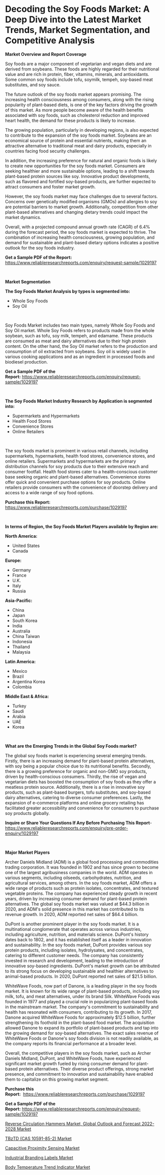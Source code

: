 <p><h1>Decoding the Soy Foods Market: A Deep Dive into the Latest Market Trends, Market Segmentation, and Competitive Analysis</h1></p><p><strong>Market Overview and Report Coverage</strong></p>
<p><p>Soy foods are a major component of vegetarian and vegan diets and are derived from soybeans. These foods are highly regarded for their nutritional value and are rich in protein, fiber, vitamins, minerals, and antioxidants. Some common soy foods include tofu, soymilk, tempeh, soy-based meat substitutes, and soy sauce.</p><p>The future outlook of the soy foods market appears promising. The increasing health consciousness among consumers, along with the rising popularity of plant-based diets, is one of the key factors driving the growth of this market. As more people become aware of the health benefits associated with soy foods, such as cholesterol reduction and improved heart health, the demand for these products is likely to increase.</p><p>The growing population, particularly in developing regions, is also expected to contribute to the expansion of the soy foods market. Soybeans are an economical source of protein and essential nutrients, making them an attractive alternative to traditional meat and dairy products, especially in countries facing food security challenges.</p><p>In addition, the increasing preference for natural and organic foods is likely to create new opportunities for the soy foods market. Consumers are seeking healthier and more sustainable options, leading to a shift towards plant-based protein sources like soy. Innovative product developments, such as flavored and fortified soy-based products, are further expected to attract consumers and foster market growth.</p><p>However, the soy foods market may face challenges due to several factors. Concerns over genetically modified organisms (GMOs) and allergies to soy are potential barriers to market growth. Additionally, competition from other plant-based alternatives and changing dietary trends could impact the market dynamics.</p><p>Overall, with a projected compound annual growth rate (CAGR) of 6.4% during the forecast period, the soy foods market is expected to thrive. The combination of increasing health consciousness, growing population, and demand for sustainable and plant-based dietary options indicates a positive outlook for the soy foods industry.</p></p>
<p><strong>Get a Sample PDF of the Report:</strong> <a href="https://www.reliableresearchreports.com/enquiry/request-sample/1029197">https://www.reliableresearchreports.com/enquiry/request-sample/1029197</a></p>
<p>&nbsp;</p>
<p><strong>Market Segmentation</strong></p>
<p><strong>The Soy Foods Market Analysis by types is segmented into:</strong></p>
<p><ul><li>Whole Soy Foods</li><li>Soy Oil</li></ul></p>
<p>&nbsp;</p>
<p><p>Soy Foods Market includes two main types, namely Whole Soy Foods and Soy Oil market. Whole Soy Foods refers to products made from the whole soybean, such as tofu, soy milk, tempeh, and edamame. These products are consumed as meat and dairy alternatives due to their high protein content. On the other hand, the Soy Oil market refers to the production and consumption of oil extracted from soybeans. Soy oil is widely used in various cooking applications and as an ingredient in processed foods and biodiesel production.</p></p>
<p><strong>Get a Sample PDF of the Report:</strong>&nbsp;<a href="https://www.reliableresearchreports.com/enquiry/request-sample/1029197">https://www.reliableresearchreports.com/enquiry/request-sample/1029197</a></p>
<p>&nbsp;</p>
<p><strong>The Soy Foods Market Industry Research by Application is segmented into:</strong></p>
<p><ul><li>Supermarkets and Hypermarkets</li><li>Health Food Stores</li><li>Convenience Stores</li><li>Online Retailers</li></ul></p>
<p>&nbsp;</p>
<p><p>The soy foods market is prominent in various retail channels, including supermarkets, hypermarkets, health food stores, convenience stores, and online retailers. Supermarkets and hypermarkets are the primary distribution channels for soy products due to their extensive reach and consumer footfall. Health food stores cater to a health-conscious customer base seeking organic and plant-based alternatives. Convenience stores offer quick and convenient purchase options for soy products. Online retailers provide consumers with the convenience of doorstep delivery and access to a wide range of soy food options.</p></p>
<p><strong>Purchase this Report:</strong>&nbsp; <a href="https://www.reliableresearchreports.com/purchase/1029197">https://www.reliableresearchreports.com/purchase/1029197</a></p>
<p>&nbsp;</p>
<p><strong>In terms of Region, the Soy Foods Market Players available by Region are:</strong></p>
<p>
    <p> <strong> North America: </strong>
        <ul>
            <li>United States</li>
            <li>Canada</li>
        </ul>
        </p> 
    <p> <strong> Europe: </strong>
        <ul>
            <li>Germany</li>
            <li>France</li>
            <li>U.K.</li>
            <li>Italy</li>
            <li>Russia</li>
        </ul>
        </p> 
    <p> <strong> Asia-Pacific: </strong>
        <ul>
            <li>China</li>
            <li>Japan</li>
            <li>South Korea</li>
            <li>India</li>
            <li>Australia</li>
            <li>China Taiwan</li>
            <li>Indonesia</li>
            <li>Thailand</li>
            <li>Malaysia</li>
        </ul>
        </p> 
    <p> <strong> Latin America: </strong>
        <ul>
            <li>Mexico</li>
            <li>Brazil</li>
            <li>Argentina Korea</li>
            <li>Colombia</li>
        </ul>
        </p> 
    <p> <strong> Middle East & Africa: </strong>
        <ul>
            <li>Turkey</li>
            <li>Saudi</li>
            <li>Arabia</li>
            <li>UAE</li>
            <li>Korea</li>
        </ul>
    </p>
    </p>
<p>&nbsp;</p>
<p><strong>What are the Emerging Trends in the Global Soy Foods market?</strong></p>
<p><p>The global soy foods market is experiencing several emerging trends. Firstly, there is an increasing demand for plant-based protein alternatives, with soy being a popular choice due to its nutritional benefits. Secondly, there is a growing preference for organic and non-GMO soy products, driven by health-conscious consumers. Thirdly, the rise of vegan and vegetarian diets has boosted the consumption of soy foods as they offer a meatless protein source. Additionally, there is a rise in innovative soy products, such as plant-based burgers, tofu substitutes, and soy-based dairy alternatives, catering to diverse consumer preferences. Lastly, the expansion of e-commerce platforms and online grocery retailing has facilitated greater accessibility and convenience for consumers to purchase soy products globally.</p></p>
<p><strong>Inquire or Share Your Questions If Any Before Purchasing This Report</strong>- <a href="https://www.reliableresearchreports.com/enquiry/pre-order-enquiry/1029197">https://www.reliableresearchreports.com/enquiry/pre-order-enquiry/1029197</a></p>
<p>&nbsp;</p>
<p><strong>Major Market Players</strong></p>
<p><p>Archer Daniels Midland (ADM) is a global food processing and commodities trading corporation. It was founded in 1902 and has since grown to become one of the largest agribusiness companies in the world. ADM operates in various segments, including oilseeds, carbohydrates, nutrition, and agricultural services, among others. In the soy foods market, ADM offers a wide range of products such as protein isolates, concentrates, and textured vegetable proteins. The company has experienced steady growth in recent years, driven by increasing consumer demand for plant-based protein alternatives. The global soy foods market was valued at $44.3 billion in 2020, and ADM's solid presence in this market has contributed to its revenue growth. In 2020, ADM reported net sales of $64.4 billion.</p><p>DuPont is another prominent player in the soy foods market. It is a multinational conglomerate that operates across various industries, including agriculture, nutrition, and materials science. DuPont's history dates back to 1802, and it has established itself as a leader in innovation and sustainability. In the soy foods market, DuPont provides various soy protein products, including isolates, hydrolysates, and concentrates, catering to different customer needs. The company has consistently invested in research and development, leading to the introduction of innovative soy-based ingredients. DuPont's market growth can be attributed to its strong focus on developing sustainable and healthier alternatives to animal-based products. In 2020, DuPont reported net sales of $21.5 billion.</p><p>WhiteWave Foods, now part of Danone, is a leading player in the soy foods market. It is known for its wide range of plant-based products, including soy milk, tofu, and meat alternatives, under its brand Silk. WhiteWave Foods was founded in 1977 and played a crucial role in popularizing plant-based foods in the mainstream market. The company's commitment to sustainability and health has resonated with consumers, contributing to its growth. In 2017, Danone acquired WhiteWave Foods for approximately $12.5 billion, further strengthening its foothold in the plant-based food market. The acquisition allowed Danone to expand its portfolio of plant-based products and tap into the growing demand for soy-based alternatives. The exact sales revenue of WhiteWave Foods or Danone's soy foods division is not readily available, as the company reports its financial performance at a broader level.</p><p>Overall, the competitive players in the soy foods market, such as Archer Daniels Midland, DuPont, and WhiteWave Foods, have experienced significant market growth fueled by rising consumer demand for plant-based protein alternatives. Their diverse product offerings, strong market presence, and commitment to innovation and sustainability have enabled them to capitalize on this growing market segment.</p></p>
<p><strong>Purchase this Report:</strong>&nbsp;&nbsp;<a href="https://www.reliableresearchreports.com/purchase/1029197">https://www.reliableresearchreports.com/purchase/1029197</a></p>
<p></p>
<p><strong>Get a Sample PDF of the Report:</strong>&nbsp;<a href="https://www.reliableresearchreports.com/enquiry/request-sample/1029197">https://www.reliableresearchreports.com/enquiry/request-sample/1029197</a></p>
<p><p><a href="https://medium.com/@othamcclure/reverse-circulation-hammers-market-global-outlook-and-forecast-2022-2028-market-size-growth-5f01ec86c968">Reverse Circulation Hammers Market, Global Outlook and Forecast 2022-2028 Market</a></p><p><a href="https://github.com/GroverBarry/Market-Research-Report-List-1/blob/main/tbztd-cas-10591-85-2-market.md">TBzTD (CAS 10591-85-2) Market</a></p><p><a href="https://www.reportprime.com/capacitive-proximity-sensing-r2693">Capacitive Proximity Sensing Market</a></p><p><a href="https://issuu.com/reportprime-2/docs/industrial-branding-labels-market-size-2030.pptx?fr=xKAE9_zU1NQ">Industrial Branding Labels Market</a></p><p><a href="https://issuu.com/reportprime-2/docs/body-temperature-trend-indicator-market-size-2030.?fr=xKAE9_zU1NQ">Body Temperature Trend Indicator Market</a></p></p>